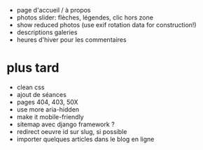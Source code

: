* page d'accueil / à propos
* photos slider: flèches, légendes, clic hors zone
* show reduced photos (use exif rotation data for construction!)
* descriptions galeries
* heures d'hiver pour les commentaires

# plus tard
* clean css
* ajout de séances
* pages 404, 403, 50X
* use more aria-hidden
* make it mobile-friendly
* sitemap avec django framework ?
* redirect oeuvre id sur slug, si possible
* importer quelques articles dans le blog en ligne
